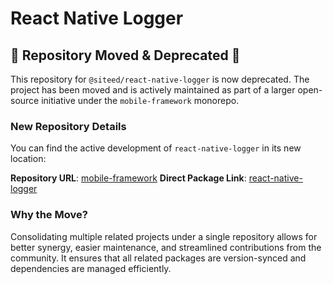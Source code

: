 # React Native Logger

## 🚨 Repository Moved & Deprecated 🚨

This repository for `@siteed/react-native-logger` is now deprecated. The project has been moved and is actively maintained as part of a larger open-source initiative under the `mobile-framework` monorepo.

### New Repository Details
You can find the active development of `react-native-logger` in its new location:

**Repository URL**: [mobile-framework](https://github.com/deeeed/mobile-framework)
**Direct Package Link**: [react-native-logger](https://github.com/deeeed/mobile-framework/tree/master/packages/react-native-logger)

### Why the Move?
Consolidating multiple related projects under a single repository allows for better synergy, easier maintenance, and streamlined contributions from the community. It ensures that all related packages are version-synced and dependencies are managed efficiently.

